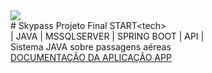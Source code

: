 <img src="https://img.icons8.com/clouds/100/null/airplane-take-off.png"/>
<br>
# Skypass 
Projeto Final START&lt;tech&gt;

<br>
| JAVA | MSSQLSERVER | SPRING BOOT | API |
<br>
Sistema JAVA sobre passagens aéreas
<br>
<a href="https://docs.google.com/document/d/1ElRBBApK8j2OIPLHJ2G7ijFpY8Qq2nvwOsQtGmz6KdQ/edit?usp=sharing">DOCUMENTAÇÃO DA APLICAÇÃO APP</a>

